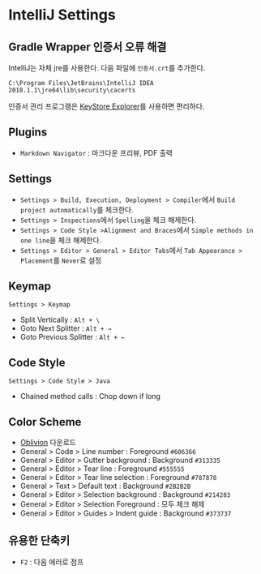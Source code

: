# IntelliJ Settings

## Gradle Wrapper 인증서 오류 해결

IntelliJ는 자체 jre를 사용한다. 다음 파일에 `인증서.crt`를 추가한다.

    C:\Program Files\JetBrains\IntelliJ IDEA 2018.1.1\jre64\lib\security\cacerts

인증서 관리 프로그램은 [KeyStore Explorer](http://keystore-explorer.org/)를 사용하면 편리하다.

## Plugins

- `Markdown Navigator` : 마크다운 프리뷰, PDF 출력

## Settings

- `Settings > Build, Execution, Deployment > Compiler`에서 `Build project automatically`를 체크한다.
- `Settings > Inspections`에서 `Spelling`을 체크 해제한다.
- `Settings > Code Style >Alignment and Braces`에서 `Simple methods in one line`을 체크 해제한다.
- `Settings > Editor > General > Editor Tabs`에서 `Tab Appearance > Placement`를 `Never`로 설정

## Keymap

`Settings > Keymap`

- Split Vertically : `Alt + \`
- Goto Next Splitter : `Alt + →`
- Goto Previous Splitter : `Alt + ←`

## Code Style

`Settings > Code Style > Java`

- Chained method calls : Chop down if long

## Color Scheme

- [Oblivion](http://color-themes.com/?view=theme&id=563a1a6180b4acf11273ae3c) 다운로드
- General > Code > Line number : Foreground `#606366`
- General > Editor > Gutter background : Background `#313335`
- General > Editor > Tear line : Foreground `#555555`
- General > Editor > Tear line selection : Foreground `#787878`
- General > Text > Default text : Background `#2B2B2B`
- General > Editor > Selection background : Background `#214283`
- General > Editor > Selection Foreground : 모두 체크 해제
- General > Editor > Guides > Indent guide : Background `#373737`

## 유용한 단축키

- `F2` : 다음 에러로 점프